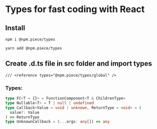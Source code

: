 # Types for fast coding with React

## Install

```
npm i @npm.piece/types
```

```
yarn add @npm.piece/types
```
## Create .d.ts file in src folder and import types
```
/// <reference types="@npm.piece/types/global" />
```

### Types:
```typescript
type FC<T = {}> = FunctionComponent<T & ChildrenType>
type Nullable<T> = T | null | undefined
type Callback<Value = void | unknown, ReturnType = void> = (
  value?: Value
) => ReturnType
type UnknownCallback = (...args: any[]) => any
```
